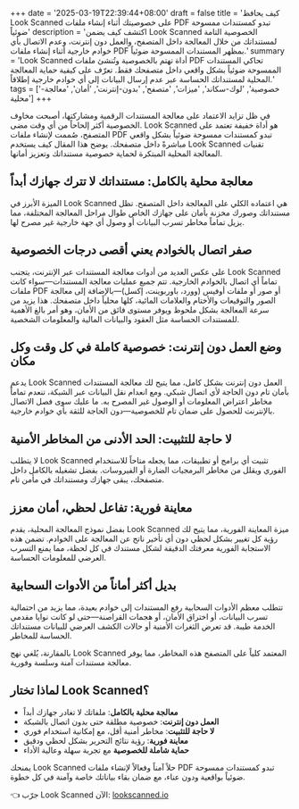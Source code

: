 +++
date = '2025-03-19T22:39:44+08:00'
draft = false
title = 'كيف يحافظ Look Scanned على خصوصيتك أثناء إنشاء ملفات PDF تبدو كمستندات ممسوحة ضوئياً'
description = 'اكتشف كيف يضمن Look Scanned الخصوصية التامة لمستنداتك من خلال المعالجة داخل المتصفح، والعمل دون إنترنت، وعدم الاتصال بأي خوادم خارجية أثناء إنشاء ملفات PDF بمظهر المستندات الممسوحة ضوئياً.'
summary = 'Look Scanned أداة تهتم بالخصوصية وتُنشئ ملفات PDF تحاكي المستندات الممسوحة ضوئياً بشكل واقعي داخل متصفحك فقط. تعرّف على كيفية حماية المعالجة المحلية لمستنداتك الحساسة عبر عدم إرسال البيانات إلى أي خوادم خارجية إطلاقاً.'
tags = ['خصوصية', 'لوك-سكاند', 'ميزات', 'متصفح', 'بدون-إنترنت', 'أمان', 'معالجة-محلية']
+++

في ظل تزايد الاعتماد على معالجة المستندات الرقمية ومشاركتها، أصبحت مخاوف الخصوصية أكثر إلحاحاً من أي وقت مضى. Look Scanned هو أداة خفيفة تعتمد على المتصفح، صُممت لإنشاء ملفات PDF تبدو كمستندات ممسوحة ضوئياً بشكل واقعي مباشرةً داخل متصفحك. يوضح هذا المقال كيف يستخدم Look Scanned تقنيات المعالجة المحلية المبتكرة لحماية خصوصية مستنداتك وتعزيز أمانها.

## معالجة محلية بالكامل: مستنداتك لا تترك جهازك أبداً

الميزة الأبرز في Look Scanned هي اعتماده الكلي على المعالجة داخل المتصفح. تظل مستنداتك وصورك مخزنة بأمان على جهازك الخاص طوال مراحل المعالجة المختلفة، مما يزيل تماماً مخاطر تسرب البيانات أو وصول أي جهة خارجية غير مصرح لها.

## صفر اتصال بالخوادم يعني أقصى درجات الخصوصية

على عكس العديد من أدوات معالجة المستندات عبر الإنترنت، يتجنب Look Scanned تماماً أي اتصال بالخوادم الخارجية. تتم جميع عمليات معالجة المستندات—سواء كانت ملفات PDF أو صور أو ملفات أوفيس (وورد، باوربوينت، إكسل)—بالإضافة إلى معالجة الصور والتوقيعات والأختام والعلامات المائية، كلها محلياً داخل متصفحك. هذا يزيد من سرعة المعالجة بشكل ملحوظ ويوفر مستوى فائق من الأمان، وهو أمر بالغ الأهمية للمستندات الحساسة مثل العقود والبيانات المالية والمعلومات الشخصية.

## وضع العمل دون إنترنت: خصوصية كاملة في كل وقت وكل مكان

يدعم Look Scanned العمل دون إنترنت بشكل كامل، مما يتيح لك معالجة المستندات بأمان تام دون الحاجة لأي اتصال شبكي. ومع انعدام نقل البيانات عبر الشبكة، تنعدم تماماً مخاطر اعتراض المعلومات أو الوصول غير المصرح به. ما عليك سوى فصل الاتصال بالإنترنت للحصول على ضمان تام للخصوصية—دون الحاجة للثقة بأي خوادم خارجية.

## لا حاجة للتثبيت: الحد الأدنى من المخاطر الأمنية

لا يتطلب Look Scanned تثبيت أي برامج أو تطبيقات، مما يجعله متاحاً للاستخدام الفوري ويقلل من مخاطر البرمجيات الضارة أو الفيروسات. بفضل تشغيله بالكامل داخل متصفحك، يبقى جهازك ومستنداتك في مأمن تام.

## معاينة فورية: تفاعل لحظي، أمان معزز

بفضل نموذج المعالجة المحلية، يقدم Look Scanned ميزة المعاينة الفورية، مما يتيح لك رؤية كل تغيير بشكل لحظي دون أي تأخير ناتج عن المعالجة على الخوادم. تضمن هذه الاستجابة الفورية معرفتك الدقيقة لشكل مستندك في كل لحظة، مما يمنع التسرب العرضي للمعلومات الحساسة.

## بديل أكثر أماناً من الأدوات السحابية

تتطلب معظم الأدوات السحابية رفع المستندات إلى خوادم بعيدة، مما يزيد من احتمالية تسرب البيانات، أو اختراق الأمان، أو هجمات القراصنة—حتى لو كانت نوايا مقدمي الخدمة طيبة. قد تعرض الثغرات الأمنية أو حالات الكشف العرضي للبيانات مستنداتك الحساسة للمخاطر.

بالمقارنة، يُلغي نهج Look Scanned المعتمد كلياً على المتصفح هذه المخاطر، مما يوفر معالجة مستندات آمنة وسلسة وفورية.

## لماذا تختار Look Scanned؟

- **معالجة محلية بالكامل**: ملفاتك لا تغادر جهازك أبداً
- **العمل دون إنترنت**: خصوصية مطلقة حتى بدون اتصال بالشبكة
- **لا حاجة للتثبيت**: مخاطر أمنية أقل، مع إمكانية استخدام فوري
- **معاينة فورية**: رؤية نتائج التحرير بشكل لحظي ودقيق
- **حماية شاملة للخصوصية** مع تجربة سهلة وعالية الأداء

يمنحك Look Scanned حلاً آمناً وفعالاً لإنشاء ملفات PDF تبدو كمستندات ممسوحة ضوئياً بواقعية ودون عناء، مع ضمان بقاء بياناتك خاصة وآمنة في كل خطوة.

👈 جرّب Look Scanned الآن: [lookscanned.io](https://lookscanned.io)
